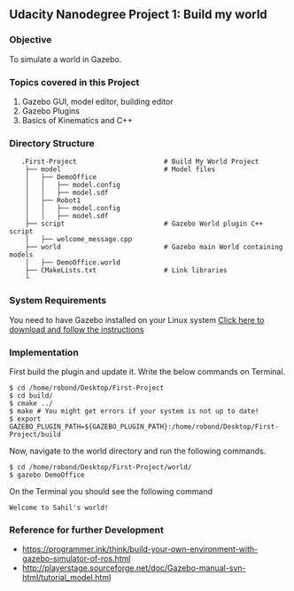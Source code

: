 ## Udacity Nanodegree Project 1: Build my world

### Objective
To simulate a world in Gazebo.

### Topics covered in this Project
1. Gazebo GUI, model editor, building editor
2. Gazebo Plugins
3. Basics of Kinematics and C++

### Directory Structure

```
   .First-Project                      # Build My World Project 
    ├── model                          # Model files 
    │   ├── DemoOffice
    │   │   ├── model.config
    │   │   ├── model.sdf
    │   ├── Robot1
    │   │   ├── model.config
    │   │   ├── model.sdf
    ├── script                         # Gazebo World plugin C++ script      
    │   ├── welcome_message.cpp
    ├── world                          # Gazebo main World containing models 
    │   ├── DemoOffice.world
    ├── CMakeLists.txt                 # Link libraries 
    └

```

### System Requirements
You need to have Gazebo installed on your Linux system 
[Click here to download and follow the instructions](http://gazebosim.org/)

### Implementation
First build the plugin and update it.
Write the below commands on Terminal.

```
$ cd /home/robond/Desktop/First-Project
$ cd build/
$ cmake ../
$ make # You might get errors if your system is not up to date!
$ export GAZEBO_PLUGIN_PATH=${GAZEBO_PLUGIN_PATH}:/home/robond/Desktop/First-Project/build
```

Now, navigate to the world directory and run the following commands.

```
$ cd /home/robond/Desktop/First-Project/world/
$ gazebo DemoOffice

```
On the Terminal you should see the following command

```
Welcome to Sahil's world!
```

### Reference for further Development

- https://programmer.ink/think/build-your-own-environment-with-gazebo-simulator-of-ros.html
- http://playerstage.sourceforge.net/doc/Gazebo-manual-svn-html/tutorial_model.html
